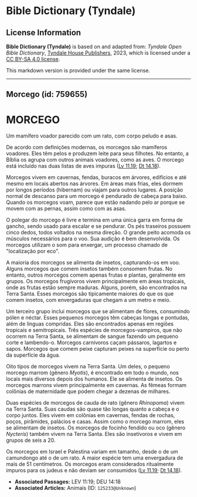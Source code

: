 # Bible Dictionary (Tyndale)

## License Information

**Bible Dictionary (Tyndale)** is based on and adapted from: _Tyndale Open Bible Dictionary_, [Tyndale House Publishers](https://tyndaleopenresources.com/), 2023, which is licensed under a [CC BY-SA 4.0 license](https://creativecommons.org/licenses/by-sa/4.0/legalcode.en).

This markdown version is provided under the same license.



--------------------------------

## Morcego (id: 759655)

MORCEGO
=======

Um mamífero voador parecido com um rato, com corpo peludo e asas.

De acordo com definições modernas, os morcegos são mamíferos voadores. Eles têm pelos e produzem leite para seus filhotes. No entanto, a Bíblia os agrupa com outros animais voadores, como as aves. O morcego está incluído nas duas listas de aves impuras ([Lv 11\.19](https://ref.ly/Lev11:19); [Dt 14\.18](https://ref.ly/Deut14:18)).

Morcegos vivem em cavernas, fendas, buracos em árvores, edifícios e até mesmo em locais abertos nas árvores. Em áreas mais frias, eles dormem por longos períodos (hibernam) ou viajam para outros lugares. A posição normal de descanso para um morcego é pendurado de cabeça para baixo. Quando os morcegos voam, parece que estão nadando pelo ar porque se movem com as pernas, assim como com as asas.

O polegar do morcego é livre e termina em uma única garra em forma de gancho, sendo usado para escalar e se pendurar. Os pés traseiros possuem cinco dedos, todos voltados na mesma direção. O grande peito acomoda os músculos necessários para o voo. Sua audição é bem desenvolvida. Os morcegos utilizam o som para enxergar, um processo chamado de "localização por eco".

A maioria dos morcegos se alimenta de insetos, capturando\-os em voo. Alguns morcegos que comem insetos também consomem frutas. No entanto, outros morcegos comem apenas frutas e plantas, geralmente em grupos. Os morcegos frugívoros vivem principalmente em áreas tropicais, onde as frutas estão sempre maduras. Alguns, porém, são encontrados na Terra Santa. Esses morcegos são tipicamente maiores do que os que comem insetos, com envergaduras que chegam a um metro e meio.

Um terceiro grupo inclui morcegos que se alimentam de flores, consumindo pólen e néctar. Esses pequenos morcegos têm cabeças longas e pontudas, além de línguas compridas. Eles são encontrados apenas em regiões tropicais e semitropicais. Três espécies de morcegos\-vampiros, que não ocorrem na Terra Santa, se alimentam de sangue fazendo um pequeno corte e lambendo\-o. Morcegos carnívoros caçam pássaros, lagartos e sapos. Morcegos que comem peixe capturam peixes na superfície ou perto da superfície da água.

Oito tipos de morcegos vivem na Terra Santa. Um deles, o pequeno morcego marrom (gênero *Myotis*), é encontrado em todo o mundo, nos locais mais diversos depois dos humanos. Ele se alimenta de insetos. Os morcegos marrons vivem principalmente em cavernas. As fêmeas formam colônias de maternidade que podem chegar a dezenas de milhares.

Duas espécies de morcegos de cauda de rato (gênero *Rhinopoma*) vivem na Terra Santa. Suas caudas são quase tão longas quanto a cabeça e o corpo juntos. Eles vivem em colônias em cavernas, fendas de rochas, poços, pirâmides, palácios e casas. Assim como o morcego marrom, eles se alimentam de insetos. Os morcegos de focinho fendido ou oco (gênero *Nycteris*) também vivem na Terra Santa. Eles são insetívoros e vivem em grupos de seis a 20\.

Os morcegos em Israel e Palestina variam em tamanho, desde o de um camundongo até o de um rato. A maior espécie tem uma envergadura de mais de 51 centímetros. Os morcegos eram considerados ritualmente impuros para os judeus e não deviam ser consumidos ([Lv 11\.19](https://ref.ly/Lev11:19); [Dt 14\.18](https://ref.ly/Deut14:18)).

* **Associated Passages:** LEV 11:19; DEU 14:18
* **Associated Articles:** Animais (ID: `125233@Unknown`)

